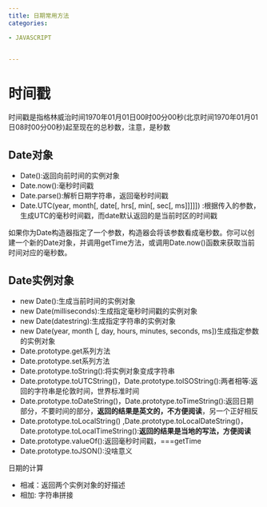 ```yaml
---
title: 日期常用方法
categories: 

- JAVASCRIPT


---
```


# 时间戳
时间戳是指格林威治时间1970年01月01日00时00分00秒(北京时间1970年01月01日08时00分00秒)起至现在的总秒数，注意，是秒数

## Date对象
- Date():返回向前时间的实例对象
- Date.now():毫秒时间戳
- Date.parse():解析日期字符串，返回毫秒时间戳
- Date.UTC(year, month[, date[, hrs[, min[, sec[, ms]]]]]) :根据传入的参数，生成UTC的毫秒时间戳，而date默认返回的是当前时区的时间戳


如果你为Date构造器指定了一个参数，构造器会将该参数看成毫秒数。你可以创建一个新的Date对象，并调用getTime方法，或调用Date.now()函数来获取当前时间对应的毫秒数。





## Date实例对象
- new Date():生成当前时间的实例对象
- new Date(milliseconds):生成指定毫秒时间戳的实例对象
- new Date(datestring):生成指定字符串的实例对象
- new Date(year, month [, day, hours, minutes, seconds, ms])生成指定参数的实例对象
- Date.prototype.get系列方法
- Date.prototype.set系列方法
- Date.prototype.toString():将实例对象变成字符串
- Date.prototype.toUTCString()，Date.prototype.toISOString():两者相等:返回的字符串是伦敦时间，世界标准时间
- Date.prototype.toDateString()，Date.prototype.toTimeString():返回日期部分，不要时间的部分，**返回的结果是英文的，不方便阅读**，另一个正好相反
- Date.prototype.toLocalString() ,Date.prototype.toLocalDateString()，Date.prototype.toLocalTimeString():**返回的结果是当地的写法，方便阅读**
- Date.prototype.valueOf():返回毫秒时间戳，===getTime
- Date.prototype.toJSON():没啥意义


日期的计算
- 相减：返回两个实例对象的好描述
- 相加: 字符串拼接


